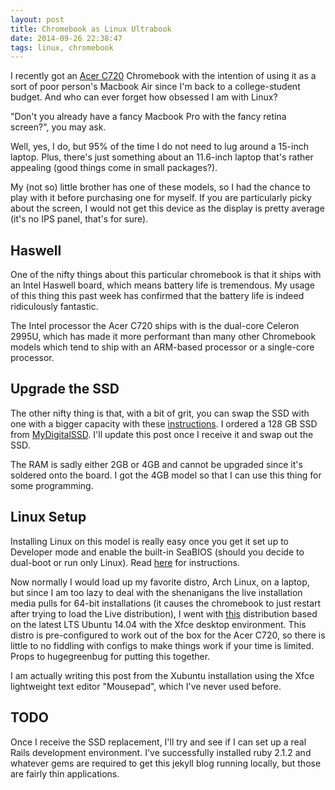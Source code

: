 ```yaml
---
layout: post
title: Chromebook as Linux Ultrabook
date: 2014-09-26 22:38:47
tags: linux, chromebook
---
```


I recently got an [Acer C720](http://us.acer.com/ac/en/US/content/series/c720) Chromebook with the intention of using it as a sort of poor person's Macbook Air since I'm back to a college-student budget. And who can ever forget how obsessed I am with Linux?

"Don't you already have a fancy Macbook Pro with the fancy retina screen?", you may ask.

Well, yes, I do, but 95% of the time I do not need to lug around a 15-inch laptop. Plus, there's just something about an 11.6-inch laptop that's rather appealing (good things come in small packages?). 

My (not so) little brother has one of these models, so I had the chance to play with it before purchasing one for myself. If you are particularly picky about the screen, I would not get this device as the display is pretty average (it's no IPS panel, that's for sure).

## Haswell

One of the nifty things about this particular chromebook is that it ships with an Intel Haswell board, which means battery life is tremendous. My usage of this thing this past week has confirmed that the battery life is indeed ridiculously fantastic. 

The Intel processor the Acer C720 ships with is the dual-core Celeron 2995U, which has made it more performant than many other Chromebook models which tend to ship with an ARM-based processor or a single-core processor.

## Upgrade the SSD

The other nifty thing is that, with a bit of grit, you can swap the SSD with one with a bigger capacity with these [instructions](http://www.androidcentral.com/how-upgrade-ssd-your-acer-c720-chromebook). I ordered a 128 GB SSD from [MyDigitalSSD](http://www.amazon.com/MyDigitalSSD-Super-Cache-Solid-State/dp/B00EZ2E8NO/ref=sr_1_1/181-5627223-1975448?ie=UTF8&qid=1411791213&sr=8-1&keywords=MyDigitalSSD+SuperCache+2+SSD). I'll update this post once I receive it and swap out the SSD.

The RAM is sadly either 2GB or 4GB and cannot be upgraded since it's soldered onto the board. I got the 4GB model so that I can use this thing for some programming.

## Linux Setup

Installing Linux on this model is really easy once you get it set up to Developer mode and enable the built-in SeaBIOS (should you decide to dual-boot or run only Linux). Read [here](http://www.chromium.org/chromium-os/developer-information-for-chrome-os-devices/acer-c720-chromebook) for instructions.

Now normally I would load up my favorite distro, Arch Linux, on a laptop, but since I am too lazy to deal with the shenanigans the live installation media pulls for 64-bit installations (it causes the chromebook to just restart after trying to load the Live distribution), I went with [this](https://www.distroshare.com/distros/get/14/) distribution based on the latest LTS Ubuntu 14.04 with the Xfce desktop environment. This distro is pre-configured to work out of the box for the Acer C720, so there is little to no fiddling with configs to make things work if your time is limited. Props to hugegreenbug for putting this together. 

I am actually writing this post from the Xubuntu installation using the Xfce lightweight text editor "Mousepad", which I've never used before. 

## TODO

Once I receive the SSD replacement, I'll try and see if I can set up a real Rails development environment. I've successfully installed ruby 2.1.2 and whatever gems are required to get this jekyll blog running locally, but those are fairly thin applications.
